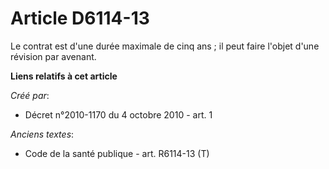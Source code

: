 # Article D6114-13

Le contrat est d'une durée maximale de cinq ans ; il peut faire l'objet d'une révision par avenant.

**Liens relatifs à cet article**

_Créé par_:

  - Décret n°2010-1170 du 4 octobre 2010 - art. 1

_Anciens textes_:

  - Code de la santé publique - art. R6114-13 (T)
